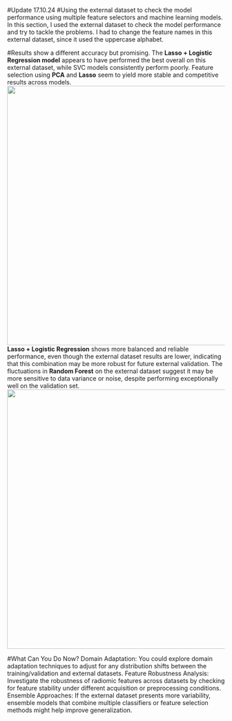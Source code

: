 #Update 17.10.24
#Using the external dataset to check the model performance using multiple feature selectors and machine learning models.
In this section, I used the external dataset to check the model performance and try to tackle the problems. I had to change the feature names in this external dataset, since it used the uppercase alphabet. 

#Results show a different accuracy but promising.
The **Lasso + Logistic Regression model** appears to have performed the best overall on this external dataset, while SVC models consistently perform poorly.
Feature selection using **PCA** and **Lasso** seem to yield more stable and competitive results across models.
<img src="https://github.com/user-attachments/assets/4f05cf2f-5170-4419-82cc-482aefd8d616" width="600"/>
**Lasso + Logistic Regression** shows more balanced and reliable performance, even though the external dataset results are lower, indicating that this combination may be more robust for future external validation.
The fluctuations in **Random Forest** on the external dataset suggest it may be more sensitive to data variance or noise, despite performing exceptionally well on the validation set.
<img src="https://github.com/user-attachments/assets/d1dd0b87-1f5f-4bc0-a466-09dda4e0a919" width="600"/>

#What Can You Do Now?
Domain Adaptation: You could explore domain adaptation techniques to adjust for any distribution shifts between the training/validation and external datasets.
Feature Robustness Analysis: Investigate the robustness of radiomic features across datasets by checking for feature stability under different acquisition or preprocessing conditions.
Ensemble Approaches: If the external dataset presents more variability, ensemble models that combine multiple classifiers or feature selection methods might help improve generalization.
